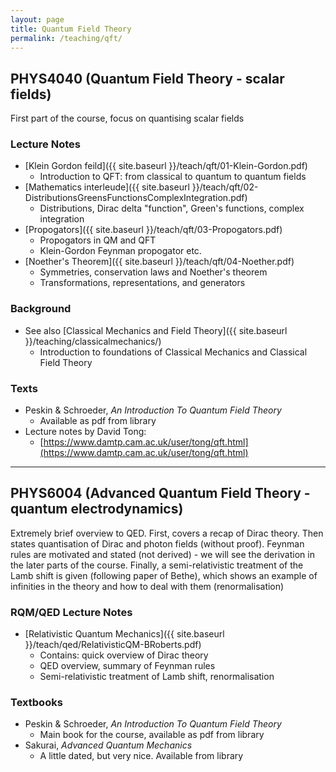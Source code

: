 ```yaml
---
layout: page
title: Quantum Field Theory
permalink: /teaching/qft/
---
```


## PHYS4040 (Quantum Field Theory - scalar fields)

First part of the course, focus on quantising scalar fields

### Lecture Notes

* [Klein Gordon feild]({{ site.baseurl }}/teach/qft/01-Klein-Gordon.pdf)
  * Introduction to QFT: from classical to quantum to quantum fields
* [Mathematics interleude]({{ site.baseurl }}/teach/qft/02-DistributionsGreensFunctionsComplexIntegration.pdf)
  * Distributions, Dirac delta "function", Green's functions, complex integration
* [Propogators]({{ site.baseurl }}/teach/qft/03-Propogators.pdf)
  * Propogators in QM and QFT
  * Klein-Gordon Feynman propogator etc.
* [Noether's Theorem]({{ site.baseurl }}/teach/qft/04-Noether.pdf)
  * Symmetries, conservation laws and Noether's theorem
  * Transformations, representations, and generators

### Background

* See also [Classical Mechanics and Field Theory]({{ site.baseurl }}/teaching/classicalmechanics/)
  * Introduction to foundations of Classical Mechanics and Classical Field Theory

### Texts

* Peskin & Schroeder, _An Introduction To Quantum Field Theory_
  * Available as pdf from library
* Lecture notes by David Tong:
  * [https://www.damtp.cam.ac.uk/user/tong/qft.html](https://www.damtp.cam.ac.uk/user/tong/qft.html)

----

## PHYS6004 (Advanced Quantum Field Theory - quantum electrodynamics)

Extremely brief overview to QED. First, covers a recap of Dirac theory.
Then states quantisation of Dirac and photon fields (without proof).
Feynman rules are motivated and stated (not derived) - we will see the derivation in the later parts of the course.
Finally, a semi-relativistic treatment of the Lamb shift is given (following paper of Bethe), which shows an example of infinities in the theory and how to deal with them (renormalisation)

### RQM/QED Lecture Notes

* [Relativistic Quantum Mechanics]({{ site.baseurl }}/teach/qed/RelativisticQM-BRoberts.pdf)
  * Contains: quick overview of Dirac theory
  * QED overview, summary of Feynman rules
  * Semi-relativistic treatment of Lamb shift, renormalisation

### Textbooks

* Peskin & Schroeder, _An Introduction To Quantum Field Theory_
  * Main book for the course, available as pdf from library
* Sakurai, _Advanced Quantum Mechanics_
  * A little dated, but very nice. Available from library

